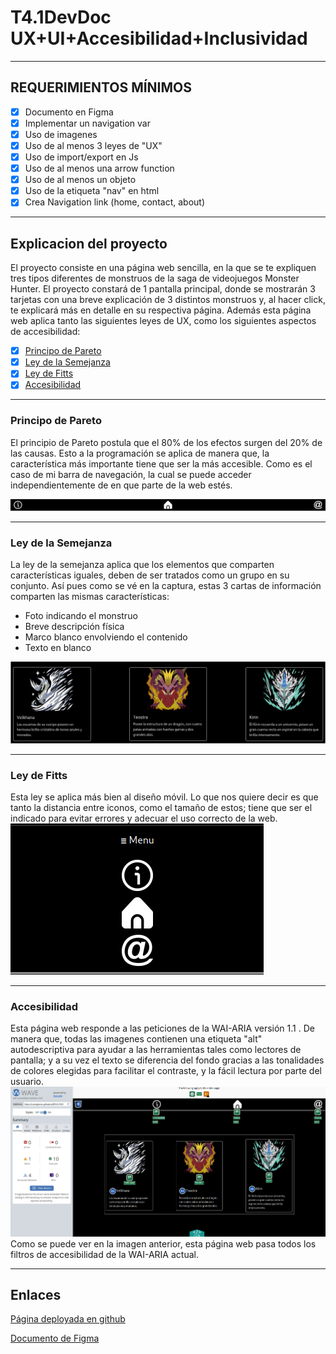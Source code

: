 # T4.1DevDoc UX+UI+Accesibilidad+Inclusividad

---
## REQUERIMIENTOS MÍNIMOS
- [x] Documento en Figma
- [x] Implementar un navigation var
- [x] Uso de imagenes
- [x] Uso de al menos 3 leyes de "UX"
- [x] Uso de import/export en Js
- [x] Uso de al menos una arrow function
- [x] Uso de al menos un objeto
- [x] Uso de la etiqueta "nav" en html
- [x] Crea Navigation link (home, contact, about)

---  
## Explicacion del proyecto
El proyecto consiste en una página web sencilla, en la que se te expliquen tres tipos diferentes de monstruos de la saga de videojuegos Monster Hunter. El proyecto constará de 1 pantalla principal, donde se mostrarán 3 tarjetas con una breve explicación de 3 distintos monstruos y, al hacer click, te explicará más en detalle en su respectiva página. Además esta página web aplica tanto las siguientes leyes de UX, como los siguientes aspectos de accesibilidad:



- [x] [Principo de Pareto](#principo-de-pareto)
- [x] [Ley de la Semejanza](#ley-de-la-semejanza)
- [x] [Ley de Fitts](#ley-de-fitts)
- [x] [Accesibilidad](#accesibilidad) 

---
### Principo de Pareto
El principio de Pareto postula que el 80% de los efectos surgen del 20% de las causas. Esto a la programación se aplica de manera que, la característica más importante tiene que ser la más accesible.
Como es el caso de mi barra de navegación, la cual se puede acceder independientemente de en que parte de la web estés.

![Barra de navegación](/src/navBar.png)

---
### Ley de la Semejanza
La ley de la semejanza aplica que los elementos que comparten características iguales, deben de ser tratados como un grupo en su conjunto. Así pues como se vé en la captura, estas 3 cartas de información comparten las mismas características:

- Foto indicando el monstruo
- Breve descripción física
- Marco blanco envolviendo el contenido
- Texto en blanco 

![Cartas de mosntruos](/src/leySemejanza.png)

---
### Ley de Fitts
Esta ley se aplica más bien al diseño móvil. Lo que nos quiere decir es que tanto la distancia entre iconos, como el tamaño de estos; tiene que ser el indicado para evitar errores y adecuar el uso correcto de la web.
![Menu móvil](/src/menuMovil.png)

---
### Accesibilidad
Esta página web responde a las peticiones de la WAI-ARIA versión 1.1 . De manera que, todas las imagenes contienen una etiqueta "alt" autodescriptiva para ayudar a las herramientas tales como lectores de pantalla; y a su vez el texto se diferencia del fondo gracias a las tonalidades de colores elegidas para facilitar el contraste, y la fácil lectura por parte del usuario.
![Prueba de accesibilidad](/src/accesibilidad.png)
Como se puede ver en la imagen anterior, esta página web pasa todos los filtros de accesibilidad de la WAI-ARIA actual.

---
## Enlaces
[Página deployada en github](https://nainiglesias.github.io/DEV4.1UX/)

[Documento de Figma](https://www.figma.com/file/NGW0SEdlSpSZb3a3M5fr7e/T4.1-IglesiasCobelasNain?type=design&node-id=0-1&mode=design&t=xn4vrOjzqcpzliBT-0)
